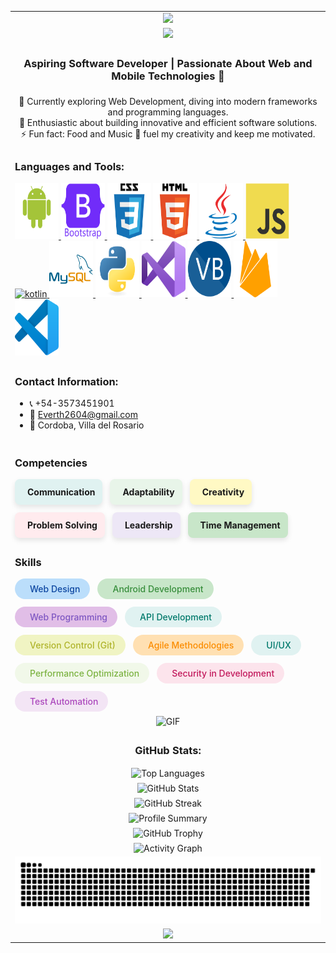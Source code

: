 <table>
  <tr>
    <td align="center">
      <img src="https://github.com/vimalverma558/vimalverma558/blob/v2/img/hello.gif" width="50%">
    </td>
  </tr
  <tr>
    <td align="center">
      <img src="https://capsule-render.vercel.app/api?type=waving&height=230&color=gradient&text=👋,%20I'm%20Everth%20Vargas&descAlign=70&fontAlign=48" width="120%">
    </td>
  </tr>
  <tr>
    <td align="center">
      <h3>Aspiring Software Developer | Passionate About Web and Mobile Technologies 🌟</h3>
    </td>
  </tr>
  <tr>
    <td align="center">
      🌱 Currently exploring Web Development, diving into modern frameworks and programming languages.<br>
      🚀 Enthusiastic about building innovative and efficient software solutions.<br>
      ⚡ Fun fact: Food and Music 🎵 fuel my creativity and keep me motivated.
    </td>
  </tr>
  <tr>
    <td align="left">
      <h3>Languages and Tools:</h3>
      <a href="https://developer.android.com" target="_blank" rel="noreferrer">
        <img src="https://raw.githubusercontent.com/devicons/devicon/master/icons/android/android-original-wordmark.svg" alt="android" width="70" height="90" />
      </a>
      <a href="https://getbootstrap.com" target="_blank" rel="noreferrer">
        <img src="https://raw.githubusercontent.com/devicons/devicon/master/icons/bootstrap/bootstrap-plain-wordmark.svg" alt="bootstrap" width="70" height="90" />
      </a>
      <a href="https://www.w3schools.com/css/" target="_blank" rel="noreferrer">
        <img src="https://raw.githubusercontent.com/devicons/devicon/master/icons/css3/css3-original-wordmark.svg" alt="css3" width="70" height="90" />
      </a>
      <a href="https://www.w3.org/html/" target="_blank" rel="noreferrer">
        <img src="https://raw.githubusercontent.com/devicons/devicon/master/icons/html5/html5-original-wordmark.svg" alt="html5" width="70" height="90" />
      </a>
      <a href="https://www.java.com" target="_blank" rel="noreferrer">
        <img src="https://raw.githubusercontent.com/devicons/devicon/master/icons/java/java-original.svg" alt="java" width="70" height="90" />
      </a>
      <a href="https://developer.mozilla.org/en-US/docs/Web/JavaScript" target="_blank" rel="noreferrer">
        <img src="https://raw.githubusercontent.com/devicons/devicon/master/icons/javascript/javascript-original.svg" alt="javascript" width="70" height="90" />
      </a>
      <a href="https://kotlinlang.org" target="_blank" rel="noreferrer">
        <img src="https://www.vectorlogo.zone/logos/kotlinlang/kotlinlang-icon.svg" alt="kotlin" width="70" height="90" />
      </a>
      <a href="https://www.mysql.com/" target="_blank" rel="noreferrer">
        <img src="https://raw.githubusercontent.com/devicons/devicon/master/icons/mysql/mysql-original-wordmark.svg" alt="mysql" width="70" height="90" />
      </a>
      <a href="https://www.python.org" target="_blank" rel="noreferrer">
        <img src="https://raw.githubusercontent.com/devicons/devicon/master/icons/python/python-original.svg" alt="python" width="70" height="90" />
      </a>
      <a href="https://visualstudio.microsoft.com/" target="_blank" rel="noreferrer">
        <img src="https://raw.githubusercontent.com/devicons/devicon/master/icons/visualstudio/visualstudio-original.svg" alt="visualstudio" width="70" height="90" />
      </a>
      <a href="https://en.wikipedia.org/wiki/Visual_Basic" target="_blank" rel="noreferrer">
        <img src="https://raw.githubusercontent.com/devicons/devicon/master/icons/visualbasic/visualbasic-original.svg" alt="visualbasic" width="70" height="90" />
      </a>
      <a href="https://firebase.google.com/" target="_blank" rel="noreferrer">
        <img src="https://raw.githubusercontent.com/devicons/devicon/master/icons/firebase/firebase-plain.svg" alt="firebase" width="70" height="90" />
      </a>
      <a href="https://code.visualstudio.com/" target="_blank" rel="noreferrer">
        <img src="https://raw.githubusercontent.com/devicons/devicon/master/icons/vscode/vscode-original.svg" alt="vscode" width="70" height="90" />
      </a>
    </td>
  </tr>
  <tr>
    <td>
      <h3>Contact Information:</h3>
      <ul>
        <li>📞 +54-3573451901</li>
        <li>📧 <a href="mailto:Everth2604@gmail.com">Everth2604@gmail.com</a></li>
        <li>📍 Cordoba, Villa del Rosario</li>
      </ul>
    </td>
  </tr>
  <tr>
    <td>
      <h3>Competencies</h3>
      <div style="display: flex; flex-wrap: wrap; gap: 12px;">
        <div style="display: flex; align-items: center; background-color: #e0f2f1; padding: 12px; border-radius: 8px; box-shadow: 0 4px 8px rgba(0,0,0,0.1);">
          <i class="fas fa-comments" style="color: #00796b; font-size: 20px; margin-right: 8px;"></i>
          <div><strong>Communication</strong></div>
        </div>
        <div style="display: flex; align-items: center; background-color: #e8f5e9; padding: 12px; border-radius: 8px; box-shadow: 0 4px 8px rgba(0,0,0,0.1);">
          <i class="fas fa-sync-alt" style="color: #388e3c; font-size: 20px; margin-right: 8px;"></i>
          <div><strong>Adaptability</strong></div>
        </div>
        <div style="display: flex; align-items: center; background-color: #fff9c4; padding: 12px; border-radius: 8px; box-shadow: 0 4px 8px rgba(0,0,0,0.1);">
          <i class="fas fa-lightbulb" style="color: #fbc02d; font-size: 20px; margin-right: 8px;"></i>
          <div><strong>Creativity</strong></div>
        </div>
        <div style="display: flex; align-items: center; background-color: #ffebee; padding: 12px; border-radius: 8px; box-shadow: 0 4px 8px rgba(0,0,0,0.1);">
          <i class="fas fa-tachometer-alt" style="color: #d32f2f; font-size: 20px; margin-right: 8px;"></i>
          <div><strong>Problem Solving</strong></div>
        </div>
        <div style="display: flex; align-items: center; background-color: #ede7f6; padding: 12px; border-radius: 8px; box-shadow: 0 4px 8px rgba(0,0,0,0.1);">
          <i class="fas fa-users" style="color: #5e35b1; font-size: 20px; margin-right: 8px;"></i>
          <div><strong>Leadership</strong></div>
        </div>
        <div style="display: flex; align-items: center; background-color: #c8e6c9; padding: 12px; border-radius: 8px; box-shadow: 0 4px 8px rgba(0,0,0,0.1);">
          <i class="fas fa-clock" style="color: #43a047; font-size: 20px; margin-right: 8px;"></i>
          <div><strong>Time Management</strong></div>
        </div>
      </div>
    </td>
  </tr>
  <tr>
    <td>
      <h3>Skills</h3>
      <div style="display: flex; flex-wrap: wrap; gap: 12px;">
        <span style="background-color: #bbdefb; color: #0d47a1; font-size: 14px; font-weight: 500; padding: 8px 16px; border-radius: 9999px; display: flex; align-items: center;">
          <i class="fas fa-laptop-code" style="color: #0d47a1; font-size: 16px; margin-right: 8px;"></i> Web Design
        </span>
        <span style="background-color: #c8e6c9; color: #388e3c; font-size: 14px; font-weight: 500; padding: 8px 16px; border-radius: 9999px; display: flex; align-items: center;">
          <i class="fab fa-android" style="color: #388e3c; font-size: 16px; margin-right: 8px;"></i> Android Development
        </span>
        <span style="background-color: #e1bee7; color: #7e57c2; font-size: 14px; font-weight: 500; padding: 8px 16px; border-radius: 9999px; display: flex; align-items: center;">
          <i class="fas fa-code" style="color: #7e57c2; font-size: 16px; margin-right: 8px;"></i> Web Programming
        </span>
        <span style="background-color: #e0f2f1; color: #00796b; font-size: 14px; font-weight: 500; padding: 8px 16px; border-radius: 9999px; display: flex; align-items: center;">
          <i class="fas fa-cogs" style="color: #00796b; font-size: 16px; margin-right: 8px;"></i> API Development
        </span>
        <span style="background-color: #f0f4c3; color: #afb42b; font-size: 14px; font-weight: 500; padding: 8px 16px; border-radius: 9999px; display: flex; align-items: center;">
          <i class="fab fa-git" style="color: #afb42b; font-size: 16px; margin-right: 8px;"></i> Version Control (Git)
        </span>
        <span style="background-color: #ffe0b2; color: #fb8c00; font-size: 14px; font-weight: 500; padding: 8px 16px; border-radius: 9999px; display: flex; align-items: center;">
          <i class="fas fa-tachometer-alt" style="color: #fb8c00; font-size: 16px; margin-right: 8px;"></i> Agile Methodologies
        </span>
        <span style="background-color: #e0f2f1; color: #00796b; font-size: 14px; font-weight: 500; padding: 8px 16px; border-radius: 9999px; display: flex; align-items: center;">
          <i class="fas fa-paint-brush" style="color: #00796b; font-size: 16px; margin-right: 8px;"></i> UI/UX
        </span>
        <span style="background-color: #f1f8e9; color: #7cb342; font-size: 14px; font-weight: 500; padding: 8px 16px; border-radius: 9999px; display: flex; align-items: center;">
          <i class="fas fa-chart-line" style="color: #7cb342; font-size: 16px; margin-right: 8px;"></i> Performance Optimization
        </span>
        <span style="background-color: #fce4ec; color: #c2185b; font-size: 14px; font-weight: 500; padding: 8px 16px; border-radius: 9999px; display: flex; align-items: center;">
          <i class="fas fa-lock" style="color: #c2185b; font-size: 16px; margin-right: 8px;"></i> Security in Development
        </span>
        <span style="background-color: #f3e5f5; color: #ab47bc; font-size: 14px; font-weight: 500; padding: 8px 16px; border-radius: 9999px; display: flex; align-items: center;">
          <i class="fas fa-robot" style="color: #ab47bc; font-size: 16px; margin-right: 8px;"></i> Test Automation
        </span>
      </div>
    </td>
  </tr>
  <tr>
    <td align="center">
      <img align="center" width="900" alt="GIF" src="https://github.com/vimalverma558/vimalverma558/blob/v2/img/dino.gif" />
    </td>
  </tr>
  <tr>
    <td align="center">
      <h3>GitHub Stats:</h3>
      <img align="center" src="https://github-readme-stats.vercel.app/api/top-langs?username=everth2604&show_icons=true&locale=en&bg_color=0d1117&text_color=ffffff&layout=compact" alt="Top Languages" />
    </td>
  </tr>
  <tr>
    <td align="center">
      <img align="center" src="https://github-readme-stats.vercel.app/api?username=everth2604&show_icons=true&locale=en&bg_color=0d1117&text_color=ffffff" alt="GitHub Stats" />
    </td>
  </tr>
  <tr>
    <td align="center">
      <img align="center" src="https://github-readme-streak-stats.herokuapp.com/?user=everth2604&theme=dark&background=0d1117&date_format=M%20j%5B%2C%20Y%5D" alt="GitHub Streak" />
    </td>
  </tr>
  <tr>
    <td align="center">
      <img align="center" src="https://github-profile-summary-cards.vercel.app/api/cards/profile-details?username=everth2604&theme=monokai" alt="Profile Summary" />
    </td>
  </tr>
  <tr>
    <td align="center">
      <img align="center" src="https://github-profile-trophy.vercel.app/?username=everth2604&theme=darkhub" alt="GitHub Trophy" />
    </td>
  </tr>
  <tr>
    <td align="center">
      <img align="center" src="https://github-readme-activity-graph.vercel.app/graph?username=everth2604&theme=dracula" alt="Activity Graph" />
    </td>
  </tr>
  <tr>
    <td align="center">
      <img src="https://github.com/7oSkaaa/7oSkaaa/blob/output/github-contribution-grid-snake.svg" width="105%">
    </td>
  </tr>
  <tr>
    <td align="center">
      <img src="https://capsule-render.vercel.app/api?type=waving&height=230&color=gradient&descAlign=70&fontAlign=48&section=footer" width="110%">
    </td>
  </tr>
</table>

